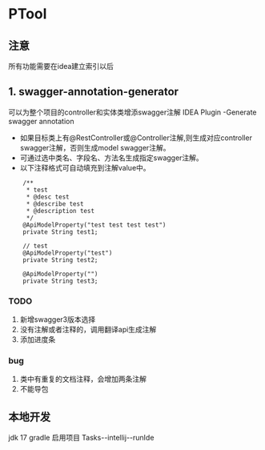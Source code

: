 # PTool
## 注意
所有功能需要在idea建立索引以后

## 1. swagger-annotation-generator
可以为整个项目的controller和实体类增添swagger注解
IDEA Plugin -Generate swagger annotation

* 如果目标类上有@RestController或@Controller注解,则生成对应controller swagger注解，否则生成model swagger注解。
* 可通过选中类名、字段名、方法名生成指定swagger注解。
* 以下注释格式可自动填充到注解value中。
```
    /**
     * test
     * @desc test
     * @describe test
     * @description test
     */
    @ApiModelProperty("test test test test")
    private String test1;

    // test
    @ApiModelProperty("test")
    private String test2;

    @ApiModelProperty("")
    private String test3;
```
### TODO
1. 新增swagger3版本选择
2. 没有注解或者注释的，调用翻译api生成注解
3. 添加进度条

### bug
1. 类中有重复的文档注释，会增加两条注解
2. 不能导包

## 本地开发
jdk 17
gradle
启用项目
Tasks--intellij--runIde